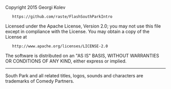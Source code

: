    Copyright 2015 Georgi Kolev

       https://github.com/raste/FlashSouthParkIntro

   Licensed under the Apache License, Version 2.0;
   you may not use this file except in compliance with the License.
   You may obtain a copy of the License at

       http://www.apache.org/licenses/LICENSE-2.0

   The software is distributed on an "AS IS" BASIS, WITHOUT WARRANTIES 
   OR CONDITIONS OF ANY KIND, either express or implied.
   ___
   
   South Park and all related titles, logos, sounds and characters are 
   trademarks of Comedy Partners.
